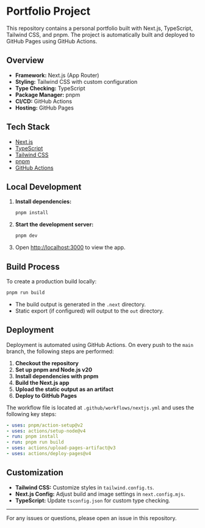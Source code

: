 # Portfolio Project

This repository contains a personal portfolio built with Next.js, TypeScript, Tailwind CSS, and pnpm. The project is automatically built and deployed to GitHub Pages using GitHub Actions.

## Overview

- **Framework:** Next.js (App Router)
- **Styling:** Tailwind CSS with custom configuration
- **Type Checking:** TypeScript
- **Package Manager:** pnpm
- **CI/CD:** GitHub Actions
- **Hosting:** GitHub Pages

## Tech Stack

- [Next.js](https://nextjs.org/)
- [TypeScript](https://www.typescriptlang.org/)
- [Tailwind CSS](https://tailwindcss.com/)
- [pnpm](https://pnpm.io/)
- [GitHub Actions](https://github.com/features/actions)

## Local Development

1. **Install dependencies:**
   ```sh
   pnpm install
   ```
2. **Start the development server:**
   ```sh
   pnpm dev
   ```
3. Open [http://localhost:3000](http://localhost:3000) to view the app.

## Build Process

To create a production build locally:

```sh
pnpm run build
```

- The build output is generated in the `.next` directory.
- Static export (if configured) will output to the `out` directory.

## Deployment

Deployment is automated using GitHub Actions. On every push to the `main` branch, the following steps are performed:

1. **Checkout the repository**
2. **Set up pnpm and Node.js v20**
3. **Install dependencies with pnpm**
4. **Build the Next.js app**
5. **Upload the static output as an artifact**
6. **Deploy to GitHub Pages**

The workflow file is located at `.github/workflows/nextjs.yml` and uses the following key steps:

```yaml
- uses: pnpm/action-setup@v2
- uses: actions/setup-node@v4
- run: pnpm install
- run: pnpm run build
- uses: actions/upload-pages-artifact@v3
- uses: actions/deploy-pages@v4
```

## Customization

- **Tailwind CSS:** Customize styles in `tailwind.config.ts`.
- **Next.js Config:** Adjust build and image settings in `next.config.mjs`.
- **TypeScript:** Update `tsconfig.json` for custom type checking.

---

For any issues or questions, please open an issue in this repository.
